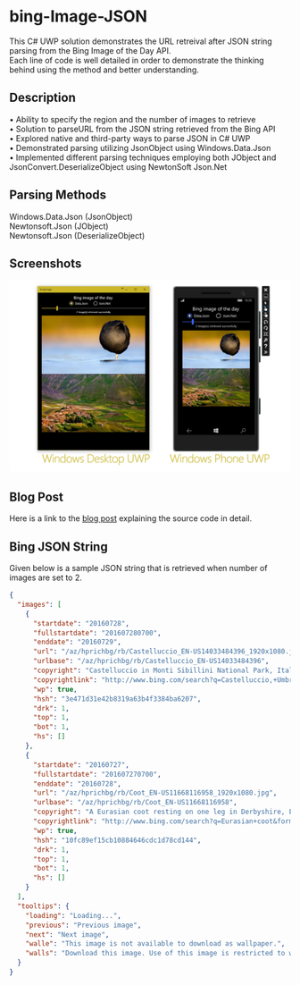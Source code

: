 # bing-Image-JSON

This C# UWP solution demonstrates the URL retreival after JSON string parsing from the Bing Image of the Day API.  
Each line of code is well detailed in order to demonstrate the thinking behind using the method and better understanding.  

## Description
•	Ability to specify the region and the number of images to retrieve  
•	Solution to parseURL from the JSON string retrieved from the Bing API  
•	Explored native and third-party ways to parse JSON in C# UWP  
• Demonstrated parsing utilizing JsonObject using Windows.Data.Json  
•	Implemented different parsing techniques employing both JObject and JsonConvert.DeserializeObject using NewtonSoft Json.Net  

## Parsing Methods  
Windows.Data.Json (JsonObject)  
Newtonsoft.Json (JObject)  
Newtonsoft.Json (DeserializeObject<dynamic>)  

## Screenshots
![Alt text](/BIOD.jpg?raw=true "Bing Image of the Day screenshot")

## Blog Post
Here is a link to the [blog post][blog-link] explaining the source code in detail.


## Bing JSON String
Given below is a sample JSON string that is retrieved when number of images are set to 2.
```json
{
  "images": [
    {
      "startdate": "20160728",
      "fullstartdate": "201607280700",
      "enddate": "20160729",
      "url": "/az/hprichbg/rb/Castelluccio_EN-US14033484396_1920x1080.jpg",
      "urlbase": "/az/hprichbg/rb/Castelluccio_EN-US14033484396",
      "copyright": "Castelluccio in Monti Sibillini National Park, Italy (© Brian Jannsen/Alamy)",
      "copyrightlink": "http://www.bing.com/search?q=Castelluccio,+Umbria&form=hpcapt&filters=HpDate:%2220160728_0700%22",
      "wp": true,
      "hsh": "3e471d31e42b8319a63b4f3384ba6207",
      "drk": 1,
      "top": 1,
      "bot": 1,
      "hs": []
    },
    {
      "startdate": "20160727",
      "fullstartdate": "201607270700",
      "enddate": "20160728",
      "url": "/az/hprichbg/rb/Coot_EN-US11668116958_1920x1080.jpg",
      "urlbase": "/az/hprichbg/rb/Coot_EN-US11668116958",
      "copyright": "A Eurasian coot resting on one leg in Derbyshire, England (© Andrew Parkinson/Minden Pictures)",
      "copyrightlink": "http://www.bing.com/search?q=Eurasian+coot&form=hpcapt&filters=HpDate:%2220160727_0700%22",
      "wp": true,
      "hsh": "10fc89ef15cb10884646cdc1d78cd144",
      "drk": 1,
      "top": 1,
      "bot": 1,
      "hs": []
    }
  ],
  "tooltips": {
    "loading": "Loading...",
    "previous": "Previous image",
    "next": "Next image",
    "walle": "This image is not available to download as wallpaper.",
    "walls": "Download this image. Use of this image is restricted to wallpaper only."
  }
}
```

[blog-link]:http://keerats.com/blog/2016/bing-image-api-json-csharp-uwp/
